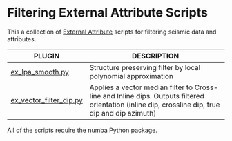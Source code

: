 # Filtering External Attribute Scripts
This a collection of [External Attribute](http://waynegm.github.io/OpendTect-Plugin-Docs/Attributes/ExternalAttrib/) scripts for filtering seismic data and attributes.

| PLUGIN | DESCRIPTION |
|--------|-------------|
| [ex_lpa_smooth.py](http://waynegm.github.io/OpendTect-Plugin-Docs/External_Attributes/LPA_Smooth) | Structure preserving filter by local polynomial approximation |
| [ex_vector_filter_dip.py](http://waynegm.github.io/OpendTect-Plugin-Docs/External_Attributes/Vector_Filters) | Applies a vector median filter to Cross-line and Inline dips. Outputs filtered orientation (inline dip, crossline dip, true dip and dip azimuth) |

All of the scripts require the numba Python package.

